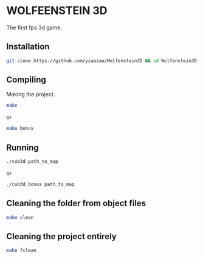 # WOLFEENSTEIN 3D

The first fps 3d game.

## Installation

```bash
git clone https://github.com/yzaazaa/Wolfenstein3D && cd Wolfenstein3D
```

## Compiling

Making the project.

```bash
make
```

or

```bash
make bonus
```

## Running

```bash
./cub3d path_to_map
```

or

```bash
./cub3d_bonus path_to_map
```

## Cleaning the folder from object files

```bash
make clean
```

## Cleaning the project entirely

```bash
make fclean
```
